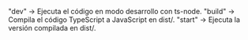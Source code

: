 "dev" → Ejecuta el código en modo desarrollo con ts-node.
"build" → Compila el código TypeScript a JavaScript en dist/.
"start" → Ejecuta la versión compilada en dist/.